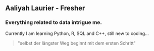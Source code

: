 ## Aaliyah Laurier - Fresher 
### Everything related to data intrigue me.
Currently I am learning Python, R, SQL and C++, still new to coding...
> "selbst der längster Weg beginnt mit dem ersten Schritt"
<!-- ADD MORE DETAILS LATER-->
